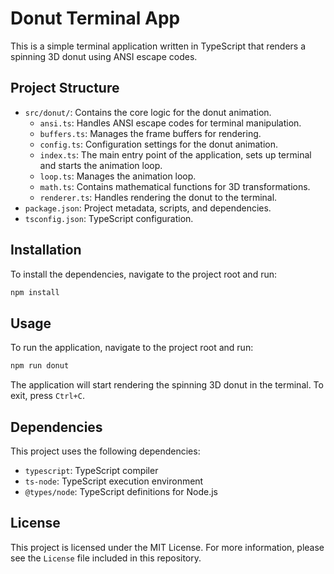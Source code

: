 # Donut Terminal App

This is a simple terminal application written in TypeScript that renders a spinning 3D donut using ANSI escape codes.

## Project Structure

- `src/donut/`: Contains the core logic for the donut animation.
  - `ansi.ts`: Handles ANSI escape codes for terminal manipulation.
  - `buffers.ts`: Manages the frame buffers for rendering.
  - `config.ts`: Configuration settings for the donut animation.
  - `index.ts`: The main entry point of the application, sets up terminal and starts the animation loop.
  - `loop.ts`: Manages the animation loop.
  - `math.ts`: Contains mathematical functions for 3D transformations.
  - `renderer.ts`: Handles rendering the donut to the terminal.
- `package.json`: Project metadata, scripts, and dependencies.
- `tsconfig.json`: TypeScript configuration.

## Installation

To install the dependencies, navigate to the project root and run:

```bash
npm install
```

## Usage

To run the application, navigate to the project root and run:

```bash
npm run donut
```

The application will start rendering the spinning 3D donut in the terminal. To exit, press `Ctrl+C`.

## Dependencies

This project uses the following dependencies:

- `typescript`: TypeScript compiler
- `ts-node`: TypeScript execution environment
- `@types/node`: TypeScript definitions for Node.js

## License

This project is licensed under the MIT License. For more information, please see the `License` file included in this repository.
